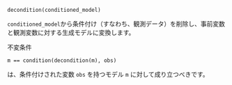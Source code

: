 ```
decondition(conditioned_model)
```

`conditioned_model`から条件付け（すなわち、観測データ）を削除し、事前変数と観測変数に対する生成モデルに変換します。

不変条件 

```
m == condition(decondition(m), obs)
```

は、条件付けされた変数 `obs` を持つモデル `m` に対して成り立つべきです。
